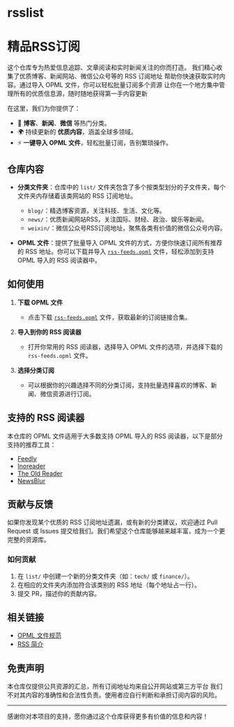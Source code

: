 # rsslist
# 精品RSS订阅

这个仓库专为热爱信息追踪、文章阅读和实时新闻关注的你而打造。
我们精心收集了优质博客、新闻网站、微信公众号等的 RSS 订阅地址
帮助你快速获取实时内容。通过导入 OPML 文件，你可以轻松批量订阅多个资源
让你在一个地方集中管理所有的优质信息源，随时随地获得第一手内容更新

在这里，我们为你提供了：
- 📰 **博客**、**新闻**、**微信** 等热门分类。
- 🌍 持续更新的 **优质内容**，涵盖全球多领域。
- ⚡ **一键导入 OPML 文件**，轻松批量订阅，告别繁琐操作。

## 仓库内容

- **分类文件夹**：仓库中的 `list/` 文件夹包含了多个按类型划分的子文件夹，每个文件夹内存储着该类网站的 RSS 订阅地址。
  - `blog/`：精选博客资源，关注科技、生活、文化等。
  - `news/`：优质新闻网站RSS，关注国际、财经、政治、娱乐等新闻。
  - `weixin/`：微信公众号RSS订阅地址，聚焦各类有价值的微信公众号内容。

- **OPML 文件**：提供了批量导入 OPML 文件的方式，方便你快速订阅所有推荐的 RSS 地址。你可以下载并导入 [`rss-feeds.opml`](./rss-feeds.opml) 文件，轻松添加到支持 OPML 导入的 RSS 阅读器中。

## 如何使用

1. **下载 OPML 文件**
   - 点击下载 [`rss-feeds.opml`](./rss-feeds.opml) 文件，获取最新的订阅链接合集。
   
2. **导入到你的 RSS 阅读器**
   - 打开你常用的 RSS 阅读器，选择导入 OPML 文件的选项，并选择下载的 `rss-feeds.opml` 文件。

3. **选择分类订阅**
   - 可以根据你的兴趣选择不同的分类订阅，支持批量选择喜欢的博客、新闻、微信资源进行订阅。

## 支持的 RSS 阅读器

本仓库的 OPML 文件适用于大多数支持 OPML 导入的 RSS 阅读器，以下是部分支持的推荐工具：

- [Feedly](https://feedly.com/)
- [Inoreader](https://www.inoreader.com/)
- [The Old Reader](https://theoldreader.com/)
- [NewsBlur](https://newsblur.com/)

## 贡献与反馈

如果你发现某个优质的 RSS 订阅地址遗漏，或有新的分类建议，欢迎通过 Pull Request 或 Issues 提交给我们。我们希望这个仓库能够越来越丰富，成为一个更完整的资源库。

### 如何贡献

1. 在 `list/` 中创建一个新的分类文件夹（如：`tech/` 或 `finance/`）。
2. 在相应的文件夹内添加符合该类别的 RSS 地址（每个地址占一行）。
3. 提交 PR，描述你的贡献内容。

## 相关链接

- [OPML 文件规范](https://en.wikipedia.org/wiki/OPML)
- [RSS 简介](https://zh.wikipedia.org/wiki/RSS)
  
## 免责声明

本仓库仅提供公共资源的汇总，所有订阅地址均来自公开网站或第三方平台
我们不对其内容的准确性和合法性负责。使用者应自行判断和承担订阅内容的风险。

---

感谢你对本项目的支持，愿你通过这个仓库获得更多有价值的信息和内容！

